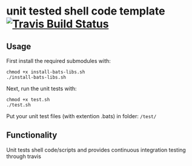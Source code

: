 # unit tested shell code template [![Travis Build Status](https://img.shields.io/travis/a-t-0/shell_unit_testing_template.svg)](https://travis-ci.org/a-t-0/shell_unit_testing_template)

## Usage
First install the required submodules with:
```
chmod +x install-bats-libs.sh
./install-bats-libs.sh
```

Next, run the unit tests with:
```
chmod +x test.sh
./test.sh
```

Put your unit test files (with extention .bats) in folder: `/test/`

## Functionality
Unit tests shell code/scripts and provides continuous integration testing through travis
